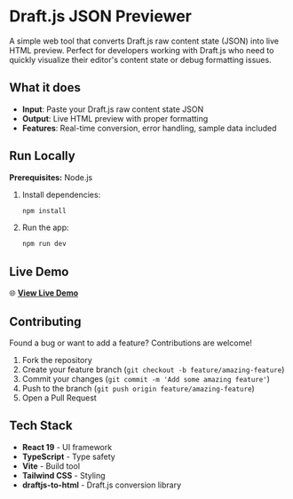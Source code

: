# Draft.js JSON Previewer

A simple web tool that converts Draft.js raw content state (JSON) into live HTML preview. Perfect for developers working with Draft.js who need to quickly visualize their editor's content state or debug formatting issues.

## What it does

- **Input**: Paste your Draft.js raw content state JSON
- **Output**: Live HTML preview with proper formatting
- **Features**: Real-time conversion, error handling, sample data included

## Run Locally

**Prerequisites:** Node.js

1. Install dependencies:
   ```bash
   npm install
   ```

2. Run the app:
   ```bash
   npm run dev
   ```

## Live Demo

🌐 **[View Live Demo](https://killerwolf.github.io/draft-to-html-previewer/)**

## Contributing

Found a bug or want to add a feature? Contributions are welcome!

1. Fork the repository
2. Create your feature branch (`git checkout -b feature/amazing-feature`)
3. Commit your changes (`git commit -m 'Add some amazing feature'`)
4. Push to the branch (`git push origin feature/amazing-feature`)
5. Open a Pull Request

## Tech Stack

- **React 19** - UI framework
- **TypeScript** - Type safety
- **Vite** - Build tool
- **Tailwind CSS** - Styling
- **draftjs-to-html** - Draft.js conversion library
